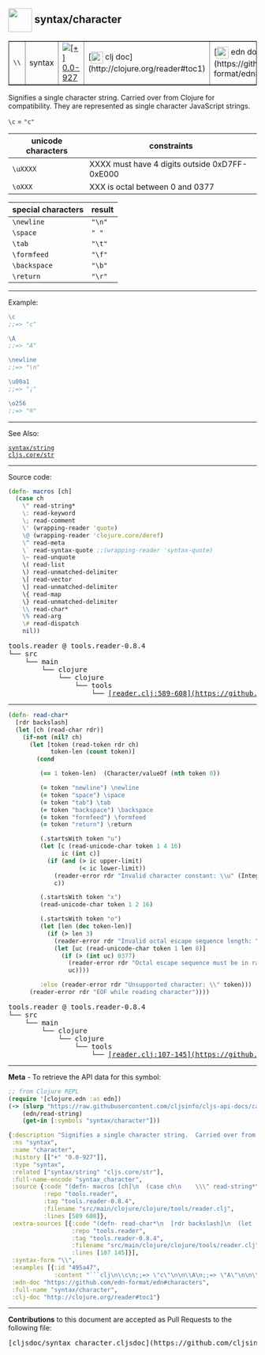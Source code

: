 ## <img width="48px" valign="middle" src="http://i.imgur.com/Hi20huC.png"> syntax/character

 <table border="1">
<tr>
<td><samp>\\</samp></td>
<td>syntax</td>
<td><a href="https://github.com/cljsinfo/cljs-api-docs/tree/0.0-927"><img valign="middle" alt="[+] 0.0-927" src="https://img.shields.io/badge/+-0.0--927-lightgrey.svg"></a> </td>
<td>
[<img height="24px" valign="middle" src="http://i.imgur.com/1GjPKvB.png"> clj doc](http://clojure.org/reader#toc1)
</td>
<td>
[<img height="24px" valign="middle" src="http://i.imgur.com/I8uNXHv.png"> edn doc](https://github.com/edn-format/edn#characters)
</td>
</tr>
</table>


Signifies a single character string.  Carried over from Clojure for
compatibility.  They are represented as single character JavaScript strings.

`\c` = `"c"`

| unicode characters  | constraints                                   |
|---------------------|-----------------------------------------------|
| `\uXXXX`            | XXXX must have 4 digits outside 0xD7FF-0xE000 |
| `\oXXX`             | XXX is octal between 0 and 0377               |

| special characters  | result   |
|---------------------|----------|
| `\newline`          | `"\n"`   |
| `\space`            | `" "`    |
| `\tab`              | `"\t"`   |
| `\formfeed`         | `"\f"`   |
| `\backspace`        | `"\b"`   |
| `\return`           | `"\r"`   |

---

Example:

```clj
\c
;;=> "c"

\A
;;=> "A"

\newline
;;=> "\n"

\u00a1
;;=> "¡"

\o256
;;=> "®"
```

---

See Also:

[`syntax/string`](syntax_string.md)<br>
[`cljs.core/str`](cljs.core_str.md)<br>

---


Source code:

```clj
(defn- macros [ch]
  (case ch
    \" read-string*
    \: read-keyword
    \; read-comment
    \' (wrapping-reader 'quote)
    \@ (wrapping-reader 'clojure.core/deref)
    \^ read-meta
    \` read-syntax-quote ;;(wrapping-reader 'syntax-quote)
    \~ read-unquote
    \( read-list
    \) read-unmatched-delimiter
    \[ read-vector
    \] read-unmatched-delimiter
    \{ read-map
    \} read-unmatched-delimiter
    \\ read-char*
    \% read-arg
    \# read-dispatch
    nil))
```

 <pre>
tools.reader @ tools.reader-0.8.4
└── src
    └── main
        └── clojure
            └── clojure
                └── tools
                    └── <ins>[reader.clj:589-608](https://github.com/clojure/tools.reader/blob/tools.reader-0.8.4/src/main/clojure/clojure/tools/reader.clj#L589-L608)</ins>
</pre>


---

```clj
(defn- read-char*
  [rdr backslash]
  (let [ch (read-char rdr)]
    (if-not (nil? ch)
      (let [token (read-token rdr ch)
            token-len (count token)]
        (cond

         (== 1 token-len)  (Character/valueOf (nth token 0))

         (= token "newline") \newline
         (= token "space") \space
         (= token "tab") \tab
         (= token "backspace") \backspace
         (= token "formfeed") \formfeed
         (= token "return") \return

         (.startsWith token "u")
         (let [c (read-unicode-char token 1 4 16)
               ic (int c)]
           (if (and (> ic upper-limit)
                    (< ic lower-limit))
             (reader-error rdr "Invalid character constant: \\u" (Integer/toString ic 16))
             c))

         (.startsWith token "x")
         (read-unicode-char token 1 2 16)

         (.startsWith token "o")
         (let [len (dec token-len)]
           (if (> len 3)
             (reader-error rdr "Invalid octal escape sequence length: " len)
             (let [uc (read-unicode-char token 1 len 8)]
               (if (> (int uc) 0377)
                 (reader-error rdr "Octal escape sequence must be in range [0, 377]")
                 uc))))

         :else (reader-error rdr "Unsupported character: \\" token)))
      (reader-error rdr "EOF while reading character"))))
```

 <pre>
tools.reader @ tools.reader-0.8.4
└── src
    └── main
        └── clojure
            └── clojure
                └── tools
                    └── <ins>[reader.clj:107-145](https://github.com/clojure/tools.reader/blob/tools.reader-0.8.4/src/main/clojure/clojure/tools/reader.clj#L107-L145)</ins>
</pre>

---

__Meta__ - To retrieve the API data for this symbol:

```clj
;; from Clojure REPL
(require '[clojure.edn :as edn])
(-> (slurp "https://raw.githubusercontent.com/cljsinfo/cljs-api-docs/catalog/cljs-api.edn")
    (edn/read-string)
    (get-in [:symbols "syntax/character"]))
```

```clj
{:description "Signifies a single character string.  Carried over from Clojure for\ncompatibility.  They are represented as single character JavaScript strings.\n\n`\\c` = `\"c\"`\n\n| unicode characters  | constraints                                   |\n|---------------------|-----------------------------------------------|\n| `\\uXXXX`            | XXXX must have 4 digits outside 0xD7FF-0xE000 |\n| `\\oXXX`             | XXX is octal between 0 and 0377               |\n\n| special characters  | result   |\n|---------------------|----------|\n| `\\newline`          | `\"\\n\"`   |\n| `\\space`            | `\" \"`    |\n| `\\tab`              | `\"\\t\"`   |\n| `\\formfeed`         | `\"\\f\"`   |\n| `\\backspace`        | `\"\\b\"`   |\n| `\\return`           | `\"\\r\"`   |",
 :ns "syntax",
 :name "character",
 :history [["+" "0.0-927"]],
 :type "syntax",
 :related ["syntax/string" "cljs.core/str"],
 :full-name-encode "syntax_character",
 :source {:code "(defn- macros [ch]\n  (case ch\n    \\\" read-string*\n    \\: read-keyword\n    \\; read-comment\n    \\' (wrapping-reader 'quote)\n    \\@ (wrapping-reader 'clojure.core/deref)\n    \\^ read-meta\n    \\` read-syntax-quote ;;(wrapping-reader 'syntax-quote)\n    \\~ read-unquote\n    \\( read-list\n    \\) read-unmatched-delimiter\n    \\[ read-vector\n    \\] read-unmatched-delimiter\n    \\{ read-map\n    \\} read-unmatched-delimiter\n    \\\\ read-char*\n    \\% read-arg\n    \\# read-dispatch\n    nil))",
          :repo "tools.reader",
          :tag "tools.reader-0.8.4",
          :filename "src/main/clojure/clojure/tools/reader.clj",
          :lines [589 608]},
 :extra-sources [{:code "(defn- read-char*\n  [rdr backslash]\n  (let [ch (read-char rdr)]\n    (if-not (nil? ch)\n      (let [token (read-token rdr ch)\n            token-len (count token)]\n        (cond\n\n         (== 1 token-len)  (Character/valueOf (nth token 0))\n\n         (= token \"newline\") \\newline\n         (= token \"space\") \\space\n         (= token \"tab\") \\tab\n         (= token \"backspace\") \\backspace\n         (= token \"formfeed\") \\formfeed\n         (= token \"return\") \\return\n\n         (.startsWith token \"u\")\n         (let [c (read-unicode-char token 1 4 16)\n               ic (int c)]\n           (if (and (> ic upper-limit)\n                    (< ic lower-limit))\n             (reader-error rdr \"Invalid character constant: \\\\u\" (Integer/toString ic 16))\n             c))\n\n         (.startsWith token \"x\")\n         (read-unicode-char token 1 2 16)\n\n         (.startsWith token \"o\")\n         (let [len (dec token-len)]\n           (if (> len 3)\n             (reader-error rdr \"Invalid octal escape sequence length: \" len)\n             (let [uc (read-unicode-char token 1 len 8)]\n               (if (> (int uc) 0377)\n                 (reader-error rdr \"Octal escape sequence must be in range [0, 377]\")\n                 uc))))\n\n         :else (reader-error rdr \"Unsupported character: \\\\\" token)))\n      (reader-error rdr \"EOF while reading character\"))))",
                  :repo "tools.reader",
                  :tag "tools.reader-0.8.4",
                  :filename "src/main/clojure/clojure/tools/reader.clj",
                  :lines [107 145]}],
 :syntax-form "\\",
 :examples [{:id "495a47",
             :content "```clj\n\\c\n;;=> \"c\"\n\n\\A\n;;=> \"A\"\n\n\\newline\n;;=> \"\\n\"\n\n\\u00a1\n;;=> \"¡\"\n\n\\o256\n;;=> \"®\"\n```"}],
 :edn-doc "https://github.com/edn-format/edn#characters",
 :full-name "syntax/character",
 :clj-doc "http://clojure.org/reader#toc1"}

```

---

__Contributions__ to this document are accepted as Pull Requests to the following file:

 <pre>
[cljsdoc/syntax_character.cljsdoc](https://github.com/cljsinfo/cljs-api-docs/blob/master/cljsdoc/syntax_character.cljsdoc)
</pre>

